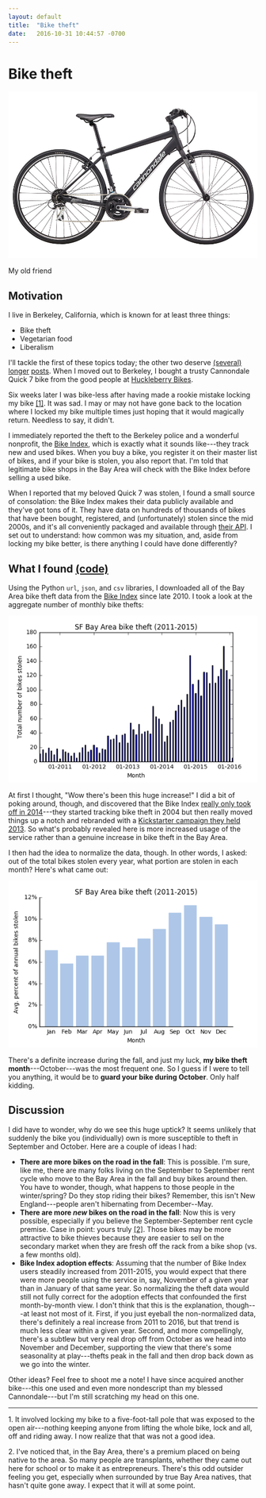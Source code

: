 ```yaml
---
layout: default
title:  "Bike theft"
date:   2016-10-31 10:44:57 -0700
---
```


Bike theft
==========

![cannondale](/assets/bike_theft/cannondale.jpg)
<p class="caption">My old friend</p>

Motivation
----------

I live in Berkeley, California, which is known for at least three things:

- Bike theft
- Vegetarian food
- Liberalism

I'll tackle the first of these topics today; the other two deserve [(several)](http://patch.com/california/berkeley/newly-sworn-mayor-vows-make-berkeley-even-more-liberal) [longer](http://www.dailycal.org/2016/03/18/uc-berkeley-liberalism-now/) [posts](http://www.vegan.com/berkeley/). When I moved out to Berkeley, I bought a trusty Cannondale Quick 7 bike from the good people at [Huckleberry Bikes](http://www.huckleberrybicycles.com/).

Six weeks later I was bike-less after having made a rookie mistake locking my bike [[1]](#bike-note). It was sad. I may or may not have gone back to the location where I locked my bike multiple times just hoping that it would  magically return. Needless to say, it didn't.

I immediately reported the theft to the Berkeley police and a wonderful nonprofit, the [Bike Index](https://bikeindex.org/), which is exactly what it sounds like---they track new and used bikes. When you buy a bike, you register it on their master list of bikes, and if your bike is stolen, you also report that. I'm told that legitimate bike shops in the Bay Area will check with the Bike Index before selling a used bike. 

When I reported that my beloved Quick 7 was stolen, I found a small source of consolation: the Bike Index makes their data publicly available and they've got tons of it. They have data on hundreds of thousands of bikes that have been bought, registered, and (unfortunately) stolen since the mid 2000s, and it's all conveniently packaged and available through [their API](https://bikeindex.org/documentation/api_v3). I set out to understand: how common was my situation, and, aside from locking my bike better, is there anything I could have done differently?

What I found [(code)](https://github.com/davidjwiner/bike-theft/blob/master/Bike%20theft%20analysis.ipynb)
-------------------

Using the Python `url`, `json`, and `csv` libraries, I downloaded all of the Bay Area bike theft data from the [Bike Index](https://bikeindex.org/) since late 2010. I took a look at the aggregate number of monthly bike thefts:

![theft-per-month](/assets/bike_theft/monthly_total_thefts.png)

At first I thought, "Wow there's been this huge increase!" I did a bit of poking around, though, and discovered that the Bike Index [really only took off in 2014](https://bikeindex.org/about)---they started tracking bike theft in 2004 but then really moved things up a notch and rebranded with a [Kickstarter campaign they held 2013](https://www.kickstarter.com/projects/1073266317/the-bike-index-lets-stop-bike-theft-together). So what's probably revealed here is more increased usage of the service rather than a genuine increase in bike theft in the Bay Area.

I then had the idea to normalize the data, though. In other words, I asked: out of the total bikes stolen every year, what portion are stolen in each month? Here's what came out:

![theft-per-month](/assets/bike_theft/monthly_normalized_thefts_aggregated.png)

There's a definite increase during the fall, and just my luck, **my bike theft month**---October---was the most frequent one. So I guess if I were to tell you anything, it would be to **guard your bike during October**. Only half kidding.

Discussion
----------

I did have to wonder, why do we see this huge uptick? It seems unlikely that suddenly the bike you (individually) own is more susceptible to theft in September and October. Here are a couple of ideas I had:

- **There are more bikes on the road in the fall**: This is possible. I'm sure, like me, there are many folks living on the September to September rent cycle who move to the Bay Area in the fall and buy bikes around then. You have to wonder, though, what happens to those people in the winter/spring? Do they stop riding their bikes? Remember, this isn't New England---people aren't hibernating from December--May.
- **There are more *new* bikes on the road in the fall**: Now this is very possible, especially if you believe the September-September rent cycle premise. Case in point: yours truly [[2]](#transplant-note). Those bikes may be more attractive to bike thieves because they are easier to sell on the secondary market when they are fresh off the rack from a bike shop (vs. a few months old).
- **Bike Index adoption effects**: Assuming that the number of Bike Index users steadily increased from 2011-2015, you would expect that there were more people using the service in, say, November of a given year than in January of that same year. So normalizing the theft data would still not fully correct for the adoption effects that confounded the first month-by-month view. I don't think that this is the explanation, though---at least not most of it. First, if you just eyeball the non-normalized data, there's definitely a real increase from 2011 to 2016, but that trend is much less clear within a given year. Second, and more compellingly, there's a subtlew but very real drop off from October as we head into November and December, supporting the view that there's some seasonality at play---thefts peak in the fall and then drop back down as we go into the winter.

Other ideas? Feel free to shoot me a note! I have since acquired another bike---this one used and even more nondescript than my blessed Cannondale---but I'm still scratching my head on this one.

_____

 <a name="bike-note">1.</a> It involved locking my bike to a five-foot-tall pole that was exposed to the open air---nothing keeping anyone from lifting the whole bike, lock and all, off and riding away. I now realize that that was not a good idea.

  <a name="transplant-note">2.</a> I've noticed that, in the Bay Area, there's a premium  placed on being native to the area. So many people are transplants, whether they came out here for school or to make it as entrepreneurs. There's this odd outsider feeling you get, especially when surrounded by true Bay Area natives, that hasn't quite gone away. I expect that it will at some point.
